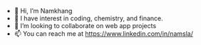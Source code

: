 - 👋 Hi, I’m Namkhang
- 👀 I have interest in coding, chemistry, and finance.
- 💞️ I’m looking to collaborate on web app projects
- 📫 You can reach me at https://www.linkedin.com/in/namsla/
<!---
Namsla/Namsla is a ✨ special ✨ repository because its `README.md` (this file) appears on your GitHub profile.
You can click the Preview link to take a look at your changes.
--->
